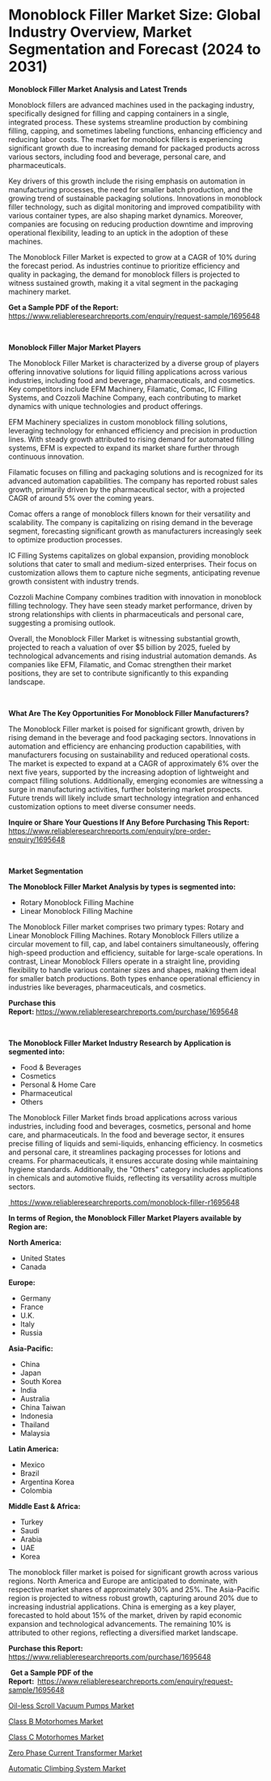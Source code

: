 <p><h1>Monoblock Filler Market Size: Global Industry Overview, Market Segmentation and Forecast (2024 to 2031)</h1></p><p><strong>Monoblock Filler Market Analysis and Latest Trends</strong></p>
<p><p>Monoblock fillers are advanced machines used in the packaging industry, specifically designed for filling and capping containers in a single, integrated process. These systems streamline production by combining filling, capping, and sometimes labeling functions, enhancing efficiency and reducing labor costs. The market for monoblock fillers is experiencing significant growth due to increasing demand for packaged products across various sectors, including food and beverage, personal care, and pharmaceuticals.</p><p>Key drivers of this growth include the rising emphasis on automation in manufacturing processes, the need for smaller batch production, and the growing trend of sustainable packaging solutions. Innovations in monoblock filler technology, such as digital monitoring and improved compatibility with various container types, are also shaping market dynamics. Moreover, companies are focusing on reducing production downtime and improving operational flexibility, leading to an uptick in the adoption of these machines.</p><p>The Monoblock Filler Market is expected to grow at a CAGR of 10% during the forecast period. As industries continue to prioritize efficiency and quality in packaging, the demand for monoblock fillers is projected to witness sustained growth, making it a vital segment in the packaging machinery market.</p></p>
<p><strong>Get a Sample PDF of the Report:&nbsp;</strong> <a href="https://www.reliableresearchreports.com/enquiry/request-sample/1695648?utm_campaign=83&utm_medium=2&utm_source=Github&utm_content=ia&utm_term=19102024&utm_id=monoblock-filler">https://www.reliableresearchreports.com/enquiry/request-sample/1695648</a></p>
<p>&nbsp;</p>
<p><strong>Monoblock Filler Major Market Players</strong></p>
<p><p>The Monoblock Filler Market is characterized by a diverse group of players offering innovative solutions for liquid filling applications across various industries, including food and beverage, pharmaceuticals, and cosmetics. Key competitors include EFM Machinery, Filamatic, Comac, IC Filling Systems, and Cozzoli Machine Company, each contributing to market dynamics with unique technologies and product offerings.</p><p>EFM Machinery specializes in custom monoblock filling solutions, leveraging technology for enhanced efficiency and precision in production lines. With steady growth attributed to rising demand for automated filling systems, EFM is expected to expand its market share further through continuous innovation.</p><p>Filamatic focuses on filling and packaging solutions and is recognized for its advanced automation capabilities. The company has reported robust sales growth, primarily driven by the pharmaceutical sector, with a projected CAGR of around 5% over the coming years.</p><p>Comac offers a range of monoblock fillers known for their versatility and scalability. The company is capitalizing on rising demand in the beverage segment, forecasting significant growth as manufacturers increasingly seek to optimize production processes.</p><p>IC Filling Systems capitalizes on global expansion, providing monoblock solutions that cater to small and medium-sized enterprises. Their focus on customization allows them to capture niche segments, anticipating revenue growth consistent with industry trends.</p><p>Cozzoli Machine Company combines tradition with innovation in monoblock filling technology. They have seen steady market performance, driven by strong relationships with clients in pharmaceuticals and personal care, suggesting a promising outlook.</p><p>Overall, the Monoblock Filler Market is witnessing substantial growth, projected to reach a valuation of over $5 billion by 2025, fueled by technological advancements and rising industrial automation demands. As companies like EFM, Filamatic, and Comac strengthen their market positions, they are set to contribute significantly to this expanding landscape.</p></p>
<p>&nbsp;</p>
<p><strong>What Are The Key Opportunities For Monoblock Filler Manufacturers?</strong></p>
<p><p>The Monoblock Filler market is poised for significant growth, driven by rising demand in the beverage and food packaging sectors. Innovations in automation and efficiency are enhancing production capabilities, with manufacturers focusing on sustainability and reduced operational costs. The market is expected to expand at a CAGR of approximately 6% over the next five years, supported by the increasing adoption of lightweight and compact filling solutions. Additionally, emerging economies are witnessing a surge in manufacturing activities, further bolstering market prospects. Future trends will likely include smart technology integration and enhanced customization options to meet diverse consumer needs.</p></p>
<p><strong>Inquire or Share Your Questions If Any Before Purchasing This Report:</strong> <a href="https://www.reliableresearchreports.com/enquiry/pre-order-enquiry/1695648?utm_campaign=83&utm_medium=2&utm_source=Github&utm_content=ia&utm_term=19102024&utm_id=monoblock-filler">https://www.reliableresearchreports.com/enquiry/pre-order-enquiry/1695648</a></p>
<p>&nbsp;</p>
<p><strong>Market Segmentation</strong></p>
<p><strong>The Monoblock Filler Market Analysis by types is segmented into:</strong></p>
<p><ul><li>Rotary Monoblock Filling Machine</li><li>Linear Monoblock Filling Machine</li></ul></p>
<p><p>The Monoblock Filler market comprises two primary types: Rotary and Linear Monoblock Filling Machines. Rotary Monoblock Fillers utilize a circular movement to fill, cap, and label containers simultaneously, offering high-speed production and efficiency, suitable for large-scale operations. In contrast, Linear Monoblock Fillers operate in a straight line, providing flexibility to handle various container sizes and shapes, making them ideal for smaller batch productions. Both types enhance operational efficiency in industries like beverages, pharmaceuticals, and cosmetics.</p></p>
<p><strong>Purchase this Report:&nbsp;</strong><a href="https://www.reliableresearchreports.com/purchase/1695648?utm_campaign=83&utm_medium=2&utm_source=Github&utm_content=ia&utm_term=19102024&utm_id=monoblock-filler">https://www.reliableresearchreports.com/purchase/1695648</a></p>
<p>&nbsp;</p>
<p><strong>The Monoblock Filler Market Industry Research by Application is segmented into:</strong></p>
<p><ul><li>Food & Beverages</li><li>Cosmetics</li><li>Personal & Home Care</li><li>Pharmaceutical</li><li>Others</li></ul></p>
<p><p>The Monoblock Filler Market finds broad applications across various industries, including food and beverages, cosmetics, personal and home care, and pharmaceuticals. In the food and beverage sector, it ensures precise filling of liquids and semi-liquids, enhancing efficiency. In cosmetics and personal care, it streamlines packaging processes for lotions and creams. For pharmaceuticals, it ensures accurate dosing while maintaining hygiene standards. Additionally, the "Others" category includes applications in chemicals and automotive fluids, reflecting its versatility across multiple sectors.</p></p>
<p><a href="https://www.reliableresearchreports.com/monoblock-filler-r1695648?utm_campaign=83&utm_medium=2&utm_source=Github&utm_content=ia&utm_term=19102024&utm_id=monoblock-filler">&nbsp;https://www.reliableresearchreports.com/monoblock-filler-r1695648</a></p>
<p><strong>In terms of Region, the Monoblock Filler Market Players available by Region are:</strong></p>
<p>
    <p> <strong> North America: </strong>
        <ul>
            <li>United States</li>
            <li>Canada</li>
        </ul>
        </p> 
    <p> <strong> Europe: </strong>
        <ul>
            <li>Germany</li>
            <li>France</li>
            <li>U.K.</li>
            <li>Italy</li>
            <li>Russia</li>
        </ul>
        </p> 
    <p> <strong> Asia-Pacific: </strong>
        <ul>
            <li>China</li>
            <li>Japan</li>
            <li>South Korea</li>
            <li>India</li>
            <li>Australia</li>
            <li>China Taiwan</li>
            <li>Indonesia</li>
            <li>Thailand</li>
            <li>Malaysia</li>
        </ul>
        </p> 
    <p> <strong> Latin America: </strong>
        <ul>
            <li>Mexico</li>
            <li>Brazil</li>
            <li>Argentina Korea</li>
            <li>Colombia</li>
        </ul>
        </p> 
    <p> <strong> Middle East & Africa: </strong>
        <ul>
            <li>Turkey</li>
            <li>Saudi</li>
            <li>Arabia</li>
            <li>UAE</li>
            <li>Korea</li>
        </ul>
    </p>
    </p>
<p><p>The monoblock filler market is poised for significant growth across various regions. North America and Europe are anticipated to dominate, with respective market shares of approximately 30% and 25%. The Asia-Pacific region is projected to witness robust growth, capturing around 20% due to increasing industrial applications. China is emerging as a key player, forecasted to hold about 15% of the market, driven by rapid economic expansion and technological advancements. The remaining 10% is attributed to other regions, reflecting a diversified market landscape.</p></p>
<p><strong>Purchase this Report: </strong><a href="https://www.reliableresearchreports.com/purchase/1695648?utm_campaign=83&utm_medium=2&utm_source=Github&utm_content=ia&utm_term=19102024&utm_id=monoblock-filler">https://www.reliableresearchreports.com/purchase/1695648</a></p>
<p>&nbsp;<strong>Get a Sample PDF of the Report:&nbsp;&nbsp;</strong><a href="https://www.reliableresearchreports.com/enquiry/request-sample/1695648?utm_campaign=83&utm_medium=2&utm_source=Github&utm_content=ia&utm_term=19102024&utm_id=monoblock-filler">https://www.reliableresearchreports.com/enquiry/request-sample/1695648</a></p>
<p><strong></strong></p>
<p><p><a href="https://github.com/knaufethaganye/Market-Research-Report-List-1/blob/main/oil-less-scroll-vacuum-pumps-market.md?utm_campaign=83&utm_medium=2&utm_source=Github&utm_content=ia&utm_term=19102024&utm_id=monoblock-filler">Oil-less Scroll Vacuum Pumps Market</a></p><p><a href="https://www.linkedin.com/pulse/global-perspectives-class-b-motorhomes-market-trends-forecast-fgoqe?utm_campaign=83&utm_medium=2&utm_source=Github&utm_content=ia&utm_term=19102024&utm_id=monoblock-filler">Class B Motorhomes Market</a></p><p><a href="https://www.linkedin.com/pulse/class-c-motorhomes-market-penetration-strategies-untapped-markets-ioc0e?utm_campaign=83&utm_medium=2&utm_source=Github&utm_content=ia&utm_term=19102024&utm_id=monoblock-filler">Class C Motorhomes Market</a></p><p><a href="https://issuu.com/reportprime-2/docs/zero-phase-current-transformer-mark_0be864d42d834e?utm_campaign=83&utm_medium=2&utm_source=Github&utm_content=ia&utm_term=19102024&utm_id=monoblock-filler">Zero Phase Current Transformer Market</a></p><p><a href="https://issuu.com/reportprime-2/docs/automatic-climbing-system-market-si_f2084c004c286a?utm_campaign=83&utm_medium=2&utm_source=Github&utm_content=ia&utm_term=19102024&utm_id=monoblock-filler">Automatic Climbing System Market</a></p></p>